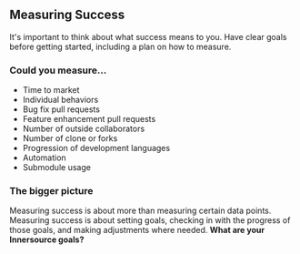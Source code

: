 ## Measuring Success

It's important to think about what success means to you. Have clear goals before getting started, including a plan on how to measure. 

### Could you measure...
- Time to market
- Individual behaviors
- Bug fix pull requests
- Feature enhancement pull requests
- Number of outside collaborators 
- Number of clone or forks
- Progression of development languages
- Automation
- Submodule usage

### The bigger picture
Measuring success is about more than measuring certain data points. Measuring success is about setting goals,  checking in with the progress of those goals, and making adjustments where needed. **What are your Innersource goals?**

